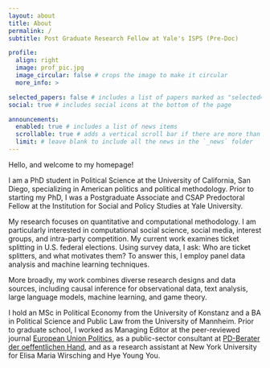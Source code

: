 ```yaml
---
layout: about
title: About
permalink: /
subtitle: Post Graduate Research Fellow at Yale's ISPS (Pre-Doc)

profile:
  align: right
  image: prof_pic.jpg
  image_circular: false # crops the image to make it circular
  more_info: >

selected_papers: false # includes a list of papers marked as "selected={true}"
social: true # includes social icons at the bottom of the page

announcements:
  enabled: true # includes a list of news items
  scrollable: true # adds a vertical scroll bar if there are more than 3 news items
  limit: # leave blank to include all the news in the `_news` folder
---
```




Hello, and welcome to my homepage!

I am a PhD student in Political Science at the University of California, San Diego, specializing in American politics and political methodology. Prior to starting my PhD, I was a Postgraduate Associate and CSAP Predoctoral Fellow at the Institution for Social and Policy Studies at Yale University.

My research focuses on quantitative and computational methodology. I am particularly interested in computational social science, social media, interest groups, and intra-party competition. My current work examines ticket splitting in U.S. federal elections. Using survey data, I ask: Who are ticket splitters, and what motivates them? To answer this, I employ panel data analysis and machine learning techniques.

More broadly, my work combines diverse research designs and data sources, including causal inference for observational data, text analysis, large language models, machine learning, and game theory.

I hold an MSc in Political Economy from the University of Konstanz and a BA in Political Science and Public Law from the University of Mannheim. Prior to graduate school, I worked as Managing Editor at the peer-reviewed journal  [European Union Politics](https://journals.sagepub.com/home/eup), as a public-sector consultant at [PD-Berater der oeffentlichen Hand](https://www.pd-g.de/), and as a research assistant at New York University for Elisa Maria Wirsching and Hye Young You.
